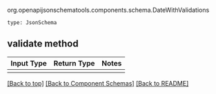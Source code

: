 org.openapijsonschematools.components.schema.DateWithValidations
```
type: JsonSchema
```

## validate method
Input Type | Return Type | Notes
------------ | ------------- | -------------
 |  |

[[Back to top]](#top) [[Back to Component Schemas]](../../../README.md#Component-Schemas) [[Back to README]](../../../README.md)

